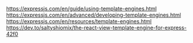 https://expressjs.com/en/guide/using-template-engines.html
https://expressjs.com/en/advanced/developing-template-engines.html
https://expressjs.com/en/resources/template-engines.html
https://dev.to/saltyshiomix/the-react-view-template-engine-for-express-42f0
